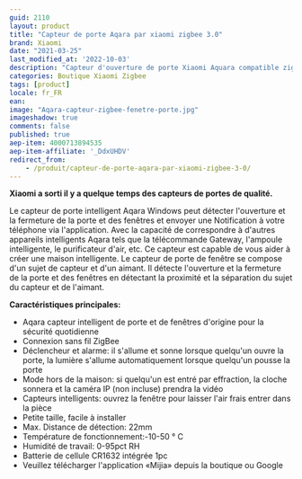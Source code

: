 ```yaml
---
guid: 2110
layout: product
title: "Capteur de porte Aqara par xiaomi zigbee 3.0"
brand: Xiaomi
date: "2021-03-25"
last_modified_at: '2022-10-03'
description: "Capteur d'ouverture de porte Xiaomi Aquara compatible zigbee 3.0"
categories: Boutique Xiaomi Zigbee
tags: [product]
locale: fr_FR
ean:
image: "Aqara-capteur-zigbee-fenetre-porte.jpg"
imageshadow: true
comments: false
published: true
aep-item: 4000713894535
aep-item-affiliate: '_DdxUHDV'
redirect_from: 
    - /produit/capteur-de-porte-aqara-par-xiaomi-zigbee-3-0/
---
```


**Xiaomi a sorti il y a quelque temps des capteurs de portes de qualité.**

Le capteur de porte intelligent Aqara Windows peut détecter l'ouverture et la fermeture de la porte et des fenêtres et envoyer une Notification à votre téléphone via l'application. Avec la capacité de correspondre à d'autres appareils intelligents Aqara tels que la télécommande Gateway, l'ampoule intelligente, le purificateur d'air, etc. Ce capteur est capable de vous aider à créer une maison intelligente. Le capteur de porte de fenêtre se compose d'un sujet de capteur et d'un aimant. Il détecte l'ouverture et la fermeture de la porte et des fenêtres en détectant la proximité et la séparation du sujet du capteur et de l'aimant.

**Caractéristiques principales:**

- Aqara capteur intelligent de porte et de fenêtres d'origine pour la sécurité quotidienne
- Connexion sans fil ZigBee
- Déclencheur et alarme: il s'allume et sonne lorsque quelqu'un ouvre la porte, la lumière s'allume automatiquement lorsque quelqu'un pousse la porte
- Mode hors de la maison: si quelqu'un est entré par effraction, la cloche sonnera et la caméra IP (non incluse) prendra la vidéo
- Capteurs intelligents: ouvrez la fenêtre pour laisser l'air frais entrer dans la pièce
- Petite taille, facile à installer
- Max. Distance de détection: 22mm
- Température de fonctionnement:-10-50 ° C
- Humidité de travail: 0-95pct RH
- Batterie de cellule CR1632 intégrée 1pc
- Veuillez télécharger l'application «Mijia» depuis la boutique ou Google
